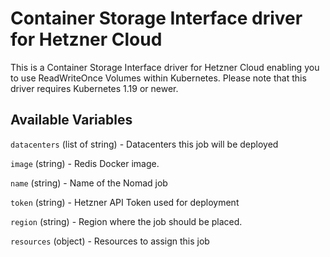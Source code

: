 # Container Storage Interface driver for Hetzner Cloud

This is a Container Storage Interface driver for Hetzner Cloud enabling you to use ReadWriteOnce Volumes within Kubernetes. Please note that this driver requires Kubernetes 1.19 or newer.

## Available Variables

`datacenters` (list of string) - Datacenters this job will be deployed

`image` (string) - Redis Docker image.

`name` (string) - Name of the Nomad job

`token` (string) - Hetzner API Token used for deployment

`region` (string) - Region where the job should be placed.

`resources` (object) - Resources to assign this job